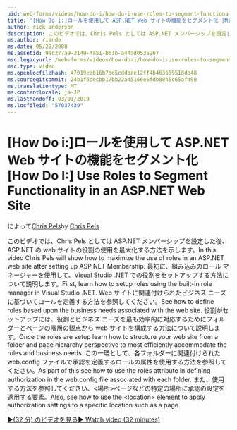 ```yaml
---
uid: web-forms/videos/how-do-i/how-do-i-use-roles-to-segment-functionality-in-an-aspnet-web-site
title: '[How Do i:]ロールを使用して ASP.NET Web サイトの機能をセグメント化 |Microsoft Docs'
author: rick-anderson
description: このビデオでは、Chris Pels としては ASP.NET メンバーシップを設定した後、ASP.NET の web サイトの役割の使用を最大化する方法を示します。 まず、rol をセットアップする方法を学習します.
ms.author: riande
ms.date: 05/29/2008
ms.assetid: 9ac277a9-2149-4a51-b61b-a44ad0535267
msc.legacyurl: /web-forms/videos/how-do-i/how-do-i-use-roles-to-segment-functionality-in-an-aspnet-web-site
msc.type: video
ms.openlocfilehash: 47019ea016b7bd5cddbae12ff4b463669518db48
ms.sourcegitcommit: 24b1f6decbb17bb22a45166e5fdb0845c65af498
ms.translationtype: MT
ms.contentlocale: ja-JP
ms.lasthandoff: 03/01/2019
ms.locfileid: "57037439"
---
```

<a name="how-do-i-use-roles-to-segment-functionality-in-an-aspnet-web-site"></a><span data-ttu-id="e9420-104">[How Do i:]ロールを使用して ASP.NET Web サイトの機能をセグメント化</span><span class="sxs-lookup"><span data-stu-id="e9420-104">[How Do I:] Use Roles to Segment Functionality in an ASP.NET Web Site</span></span>
====================
<span data-ttu-id="e9420-105">によって[Chris Pels](https://twitter.com/chrispels)</span><span class="sxs-lookup"><span data-stu-id="e9420-105">by [Chris Pels](https://twitter.com/chrispels)</span></span>

<span data-ttu-id="e9420-106">このビデオでは、Chris Pels としては ASP.NET メンバーシップを設定した後、ASP.NET の web サイトの役割の使用を最大化する方法を示します。</span><span class="sxs-lookup"><span data-stu-id="e9420-106">In this video Chris Pels will show how to maximize the use of roles in an ASP.NET web site after setting up ASP.NET Membership.</span></span> <span data-ttu-id="e9420-107">最初に、組み込みのロール マネージャーを使用して、Visual Studio .NET での役割をセットアップする方法について説明します。</span><span class="sxs-lookup"><span data-stu-id="e9420-107">First, learn how to setup roles using the built-in role manager in Visual Studio .NET.</span></span> <span data-ttu-id="e9420-108">Web サイトに関連付けられたビジネス ニーズに基づいてロールを定義する方法を参照してください。</span><span class="sxs-lookup"><span data-stu-id="e9420-108">See how to define roles based upon the business needs associated with the web site.</span></span> <span data-ttu-id="e9420-109">役割がセットアップには、役割とビジネス ニーズを最も効率的に対応するためにフォルダーとページの階層の観点から web サイトを構成する方法について説明します。</span><span class="sxs-lookup"><span data-stu-id="e9420-109">Once the roles are setup learn how to structure your web site from a folder and page hierarchy perspective to most efficiently accommodate the roles and business needs.</span></span> <span data-ttu-id="e9420-110">この一環として、各フォルダーに関連付けられた web.config ファイルで承認を定義するロールの属性を使用する方法を参照してください。</span><span class="sxs-lookup"><span data-stu-id="e9420-110">As part of this see how to use the roles attribute in defining authorization in the web.config file associated with each folder.</span></span> <span data-ttu-id="e9420-111">また、使用する方法を参照してください、&lt;場所&gt;ページなどの特定の場所に承認の設定を適用する要素。</span><span class="sxs-lookup"><span data-stu-id="e9420-111">Also, see how to use the &lt;location&gt; element to apply authorization settings to a specific location such as a page.</span></span>

[<span data-ttu-id="e9420-112">&#9654;(32 分) のビデオを見る</span><span class="sxs-lookup"><span data-stu-id="e9420-112">&#9654; Watch video (32 minutes)</span></span>](https://channel9.msdn.com/Blogs/ASP-NET-Site-Videos/how-do-i-use-roles-to-segment-functionality-in-an-aspnet-web-site)
